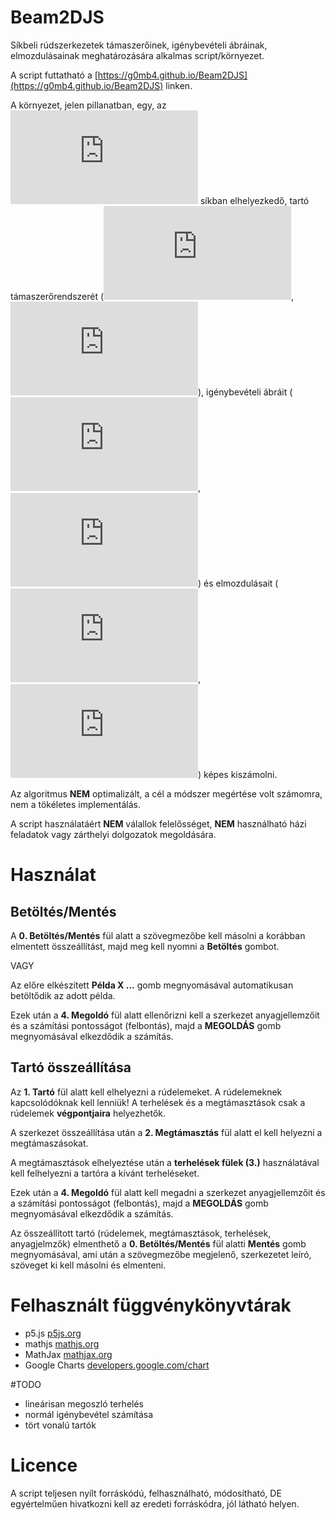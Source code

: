 # Beam2DJS

Síkbeli rúdszerkezetek támaszerőinek, igénybevételi ábráinak, elmozdulásainak meghatározására alkalmas script/környezet.

A script futtatható a [https://g0mb4.github.io/Beam2DJS](https://g0mb4.github.io/Beam2DJS) linken.

A környezet, jelen pillanatban, egy, az ![x](https://latex.codecogs.com/gif.latex?x) síkban elhelyezkedő, tartó támaszerőrendszerét (![Fy](https://latex.codecogs.com/gif.latex?F_y), ![Mz](https://latex.codecogs.com/gif.latex?M_z)), igénybevételi ábráit (![Ty](https://latex.codecogs.com/gif.latex?T_y), ![Mhz](https://latex.codecogs.com/gif.latex?M_%7Bhz%7D)) és elmozdulásait (![v](https://latex.codecogs.com/gif.latex?v), ![phi](https://latex.codecogs.com/gif.latex?%5Cvarphi)) képes kiszámolni.

Az algoritmus **NEM** optimalizált, a cél a módszer megértése volt számomra, nem a tökéletes implementálás.

A script használatáért **NEM** válallok felelősséget, **NEM** használható házi feladatok vagy zárthelyi dolgozatok megoldására.

# Használat
## Betöltés/Mentés
A **0. Betöltés/Mentés** fül alatt a szövegmezőbe kell másolni a korábban elmentett összeállítást, majd meg kell nyomni a **Betöltés** gombot.

VAGY

Az előre elkészített **Példa X ...** gomb megnyomásával automatikusan betöltődik az adott példa.

Ezek után a **4. Megoldó** fül alatt ellenőrizni kell a szerkezet anyagjellemzőit és a számítási pontosságot (felbontás), majd a **MEGOLDÁS** gomb megnyomásával elkezdődik a számítás.

## Tartó összeállítása
Az **1. Tartó** fül alatt kell elhelyezni a rúdelemeket. A rúdelemeknek kapcsolódóknak kell lenniük! A terhelések és a megtámasztások csak a rúdelemek **végpontjaira** helyezhetők.

A szerkezet összeállítása után a **2. Megtámasztás** fül alatt el kell helyezni a megtámaszásokat.

A megtámasztások elhelyeztése után a **terhelések fülek (3.)** használatával kell felhelyezni a tartóra a kívánt terheléseket.

Ezek után a **4. Megoldó** fül alatt kell megadni a szerkezet anyagjellemzőit és a számítási pontosságot (felbontás), majd a **MEGOLDÁS** gomb megnyomásával elkezdődik a számítás.

Az összeállított tartó (rúdelemek, megtámasztások, terhelések, anyagjelmzők) elmenthető a **0. Betöltés/Mentés** fül alatti **Mentés** gomb megnyomásával, ami után a szövegmezőbe megjelenő, szerkezetet leíró, szöveget ki kell másolni és elmenteni.

# Felhasznált függvénykönyvtárak
- p5.js [p5js.org](https://p5js.org)
- mathjs [mathjs.org](http://mathjs.org)
- MathJax [mathjax.org](https://www.mathjax.org)
- Google Charts [developers.google.com/chart](https://developers.google.com/chart)

#TODO
- lineárisan megoszló terhelés
- normál igénybevétel számítása
- tört vonalú tartók
# Licence
A script teljesen nyílt forráskódú, felhasználható, módosítható, DE egyértelműen hivatkozni kell az eredeti forráskódra, jól látható helyen.
